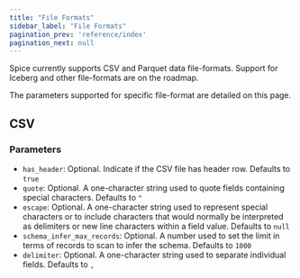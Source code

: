 ```yaml
---
title: "File Formats"
sidebar_label: "File Formats"
pagination_prev: 'reference/index'
pagination_next: null
---
```


Spice currently supports CSV and Parquet data file-formats. Support for Iceberg and other file-formats are on the roadmap.

The parameters supported for specific file-format are detailed on this page.

## CSV

### Parameters

- `has_header`: Optional. Indicate if the CSV file has header row. Defaults to `true`
- `quote`: Optional. A one-character string used to quote fields containing special characters. Defaults to `"`
- `escape`: Optional. A one-character string used to represent special characters or to include characters that would normally be interpreted as delimiters or new line characters within a field value. Defaults to `null`
- `schema_infer_max_records`: Optional. A number used to set the limit in terms of records to scan to infer the schema. Defaults to `1000`
- `delimiter`: Optional. A one-character string used to separate individual fields. Defaults to `,`
